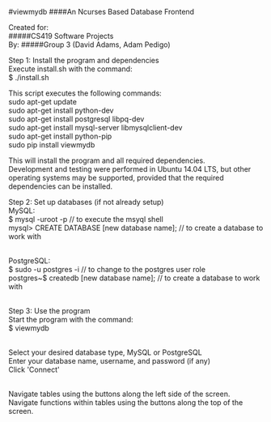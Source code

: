 #viewmydb
####An Ncurses Based Database Frontend

Created for:<br>
#####CS419 Software Projects<br>
By:
#####Group 3 (David Adams, Adam Pedigo)<br>

Step 1: Install the program and dependencies<br>
  Execute install.sh with the command:<br>
  $  ./install.sh<br>

This script executes the following commands:<br>
sudo apt-get update<br>
sudo apt-get install python-dev<br>
sudo apt-get install postgresql libpq-dev<br>
sudo apt-get install mysql-server libmysqlclient-dev<br>
sudo apt-get install python-pip<br>
sudo pip install viewmydb<br>

This will install the program and all required dependencies.<br>
Development and testing were performed in Ubuntu 14.04 LTS, but other operating systems may be supported, provided that the required dependencies can be installed.<br>

Step 2: Set up databases (if not already setup)<br>
  MySQL:<br>
    $ mysql -uroot -p   // to execute the msyql shell<br>
    mysql> CREATE DATABASE [new database name]; // to create a database to work with<br><br>

  PostgreSQL:<br>
    $ sudo -u postgres -i  // to change to the postgres user role<br>
    postgres~$ createdb [new database name];   // to create a database to work with<br><br>
    
Step 3: Use the program<br>
  Start the program with the command:<br>
  $ viewmydb<br><br>
  
  Select your desired database type, MySQL or PostgreSQL<br>
  Enter your database name, username, and password (if any)<br>
  Click 'Connect'<br><br>
  
  Navigate tables using the buttons along the left side of the screen.<br>
  Navigate functions within tables using the buttons along the top of the screen.

